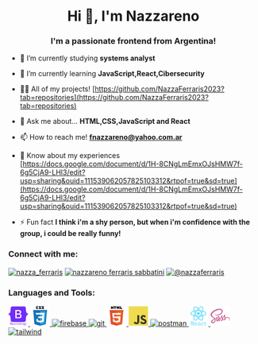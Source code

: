 <h1 align="center">Hi 👋, I'm Nazzareno</h1>
<h3 align="center">I'm a passionate frontend from Argentina!</h3>

- 🔭 I’m currently studying **systems analyst**

- 🌱 I’m currently learning **JavaScript,React,Cibersecurity**

- 👨‍💻 All of my projects! [https://github.com/NazzaFerraris2023?tab=repositories](https://github.com/NazzaFerraris2023?tab=repositories)

- 💬 Ask me about... **HTML,CSS,JavaScript and React**

- 📫 How to reach me! **fnazzareno@yahoo.com.ar**

- 📄 Know about my experiences [https://docs.google.com/document/d/1H-8CNgLmEmxOJsHMW7f-6g5CjA9-LHl3/edit?usp=sharing&ouid=111539062057825103312&rtpof=true&sd=true](https://docs.google.com/document/d/1H-8CNgLmEmxOJsHMW7f-6g5CjA9-LHl3/edit?usp=sharing&ouid=111539062057825103312&rtpof=true&sd=true)

- ⚡ Fun fact **I think i'm a shy person, but when i'm confidence with the group, i could be really funny!**

<h3 align="left">Connect with me:</h3>
<p align="left">
<a href="https://twitter.com/nazza_ferraris" target="blank"><img align="center" src="https://raw.githubusercontent.com/rahuldkjain/github-profile-readme-generator/master/src/images/icons/Social/twitter.svg" alt="nazza_ferraris" height="30" width="40" /></a>
<a href="https://fb.com/nazzareno ferraris sabbatini" target="blank"><img align="center" src="https://raw.githubusercontent.com/rahuldkjain/github-profile-readme-generator/master/src/images/icons/Social/facebook.svg" alt="nazzareno ferraris sabbatini" height="30" width="40" /></a>
<a href="https://instagram.com/@nazzaferraris" target="blank"><img align="center" src="https://raw.githubusercontent.com/rahuldkjain/github-profile-readme-generator/master/src/images/icons/Social/instagram.svg" alt="@nazzaferraris" height="30" width="40" /></a>
</p>

<h3 align="left">Languages and Tools:</h3>
<p align="left">  </a> <a href="https://getbootstrap.com" target="_blank" rel="noreferrer"> <img src="https://raw.githubusercontent.com/devicons/devicon/master/icons/bootstrap/bootstrap-plain-wordmark.svg" alt="bootstrap" width="40" height="40"/> </a> <a href="https://www.w3schools.com/css/" target="_blank" rel="noreferrer"> <img src="https://raw.githubusercontent.com/devicons/devicon/master/icons/css3/css3-original-wordmark.svg" alt="css3" width="40" height="40"/> </a> <a href="https://firebase.google.com/" target="_blank" rel="noreferrer"> <img src="https://www.vectorlogo.zone/logos/firebase/firebase-icon.svg" alt="firebase" width="40" height="40"/> </a> <a href="https://git-scm.com/" target="_blank" rel="noreferrer"> <img src="https://www.vectorlogo.zone/logos/git-scm/git-scm-icon.svg" alt="git" width="40" height="40"/> </a> <a href="https://www.w3.org/html/" target="_blank" rel="noreferrer"> <img src="https://raw.githubusercontent.com/devicons/devicon/master/icons/html5/html5-original-wordmark.svg" alt="html5" width="40" height="40"/> </a> <a href="https://developer.mozilla.org/en-US/docs/Web/JavaScript" target="_blank" rel="noreferrer"> <img src="https://raw.githubusercontent.com/devicons/devicon/master/icons/javascript/javascript-original.svg" alt="javascript" width="40" height="40"/> </a> <a href="https://postman.com" target="_blank" rel="noreferrer"> <img src="https://www.vectorlogo.zone/logos/getpostman/getpostman-icon.svg" alt="postman" width="40" height="40"/> </a> <a href="https://reactjs.org/" target="_blank" rel="noreferrer"> <img src="https://raw.githubusercontent.com/devicons/devicon/master/icons/react/react-original-wordmark.svg" alt="react" width="40" height="40"/> </a> <a href="https://sass-lang.com" target="_blank" rel="noreferrer"> <img src="https://raw.githubusercontent.com/devicons/devicon/master/icons/sass/sass-original.svg" alt="sass" width="40" height="40"/> </a> <a href="https://tailwindcss.com/" target="_blank" rel="noreferrer"> <img src="https://www.vectorlogo.zone/logos/tailwindcss/tailwindcss-icon.svg" alt="tailwind" width="40" height="40"/> </a> </p>


<!--
**NazzaFerraris2023/NazzaFerraris2023** is a ✨ _special_ ✨ repository because its `README.md` (this file) appears on your GitHub profile.

Here are some ideas to get you started:

- 🔭 I’m currently working on ...
- 🌱 I’m currently learning ...
- 👯 I’m looking to collaborate on ...
- 🤔 I’m looking for help with ...
- 💬 Ask me about ...
- 📫 How to reach me: ...
- 😄 Pronouns: ...
- ⚡ Fun fact: ...
-->
